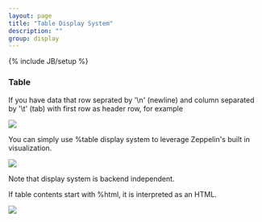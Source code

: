 ```yaml
---
layout: page
title: "Table Display System"
description: ""
group: display
---
```

<!--
Licensed under the Apache License, Version 2.0 (the "License");
you may not use this file except in compliance with the License.
You may obtain a copy of the License at

http://www.apache.org/licenses/LICENSE-2.0

Unless required by applicable law or agreed to in writing, software
distributed under the License is distributed on an "AS IS" BASIS,
WITHOUT WARRANTIES OR CONDITIONS OF ANY KIND, either express or implied.
See the License for the specific language governing permissions and
limitations under the License.
-->
{% include JB/setup %}


### Table

If you have data that row seprated by '\n' (newline) and column separated by '\t' (tab) with first row as header row, for example

<img src="/assets/themes/zeppelin/img/screenshots/display_table.png" />

You can simply use %table display system to leverage Zeppelin's built in visualization.

<img src="/assets/themes/zeppelin/img/screenshots/display_table1.png" />

Note that display system is backend independent.

If table contents start with %html, it is interpreted as an HTML.

<img src="/assets/themes/zeppelin/img/screenshots/display_table_html.png" />
